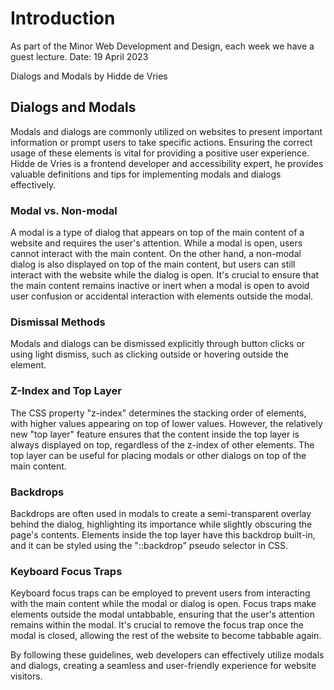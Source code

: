 # Introduction
As part of the Minor Web Development and Design, each week we have a guest lecture.
Date: 19 April 2023

Dialogs and Modals by Hidde de Vries

## Dialogs and Modals
Modals and dialogs are commonly utilized on websites to present important information or prompt users to take specific actions. 
Ensuring the correct usage of these elements is vital for providing a positive user experience. 
Hidde de Vries is a frontend developer and accessibility expert, he provides valuable definitions and tips for implementing modals and dialogs effectively.

### Modal vs. Non-modal
A modal is a type of dialog that appears on top of the main content of a website and requires the user's attention. 
While a modal is open, users cannot interact with the main content. 
On the other hand, a non-modal dialog is also displayed on top of the main content, but users can still interact with the website while the dialog is open. 
It's crucial to ensure that the main content remains inactive or inert when a modal is open to avoid user confusion or accidental interaction with elements outside the modal.

### Dismissal Methods
Modals and dialogs can be dismissed explicitly through button clicks or using light dismiss, such as clicking outside or hovering outside the element.

### Z-Index and Top Layer
The CSS property "z-index" determines the stacking order of elements, with higher values appearing on top of lower values. 
However, the relatively new "top layer" feature ensures that the content inside the top layer is always displayed on top, regardless of the z-index of other elements. 
The top layer can be useful for placing modals or other dialogs on top of the main content.

### Backdrops
Backdrops are often used in modals to create a semi-transparent overlay behind the dialog, highlighting its importance while slightly obscuring the page's contents. 
Elements inside the top layer have this backdrop built-in, and it can be styled using the "::backdrop" pseudo selector in CSS.

### Keyboard Focus Traps
Keyboard focus traps can be employed to prevent users from interacting with the main content while the modal or dialog is open. 
Focus traps make elements outside the modal untabbable, ensuring that the user's attention remains within the modal. 
It's crucial to remove the focus trap once the modal is closed, allowing the rest of the website to become tabbable again.

By following these guidelines, web developers can effectively utilize modals and dialogs, creating a seamless and user-friendly experience for website visitors.
